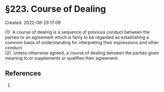 # §223. Course of Dealing
Created: 2022-08-29 17:09

(1)  A course of dealing is a sequence of previous conduct between the parties to an agreement which is fairly to be regarded as establishing a common basis of understanding for interpreting their expressions and other conduct.  
(2)  Unless otherwise agreed, a course of dealing between the parties gives meaning to or supplements or qualifies their agreement.



## References

1. 
